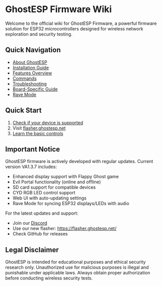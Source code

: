 # GhostESP Firmware Wiki

Welcome to the official wiki for GhostESP Firmware, a powerful firmware solution for ESP32 microcontrollers designed for wireless network exploration and security testing.

## Quick Navigation

- [About GhostESP](https://github.com/jaylikesbunda/Ghost_ESP/wiki/About#)
- [Installation Guide](https://github.com/jaylikesbunda/Ghost_ESP/wiki/Installation)
- [Features Overview](https://github.com/jaylikesbunda/Ghost_ESP/wiki/Features)
- [Commands](https://github.com/jaylikesbunda/Ghost_ESP/wiki/Commands)
- [Troubleshooting](https://github.com/jaylikesbunda/Ghost_ESP/wiki/Troubleshooting)
- [Board-Specific Guide](https://github.com/jaylikesbunda/Ghost_ESP/wiki/Board%E2%80%90Specific%E2%80%90Guide)
- [Rave Mode](https://github.com/jaylikesbunda/Ghost_ESP/wiki/Rave-Mode)

## Quick Start

1. [Check if your device is supported](https://github.com/jaylikesbunda/Ghost_ESP/wiki/About#supported-hardware)
2. Visit [flasher.ghostesp.net](https://flasher.ghostesp.net/)
3. [Learn the basic controls](https://github.com/jaylikesbunda/Ghost_ESP/wiki/Usage#touch-screen-usage)

## Important Notice

GhostESP firmware is actively developed with regular updates. Current version VA1.3.7 includes:

- Enhanced display support with Flappy Ghost game
- Evil Portal functionality (online and offline)
- SD card support for compatible devices
- CYD RGB LED control support
- Web UI with auto-updating settings
- Rave Mode for syncing ESP32 displays/LEDs with audio

For the latest updates and support:

- Join our [Discord](https://discord.gg/5cyNmUMgwh)
- Use our new flasher: <https://flasher.ghostesp.net/>
- Check GitHub for releases

## Legal Disclaimer

GhostESP is intended for educational purposes and ethical security research only. Unauthorized use for malicious purposes is illegal and punishable under applicable laws. Always obtain proper authorization before conducting wireless security tests.
